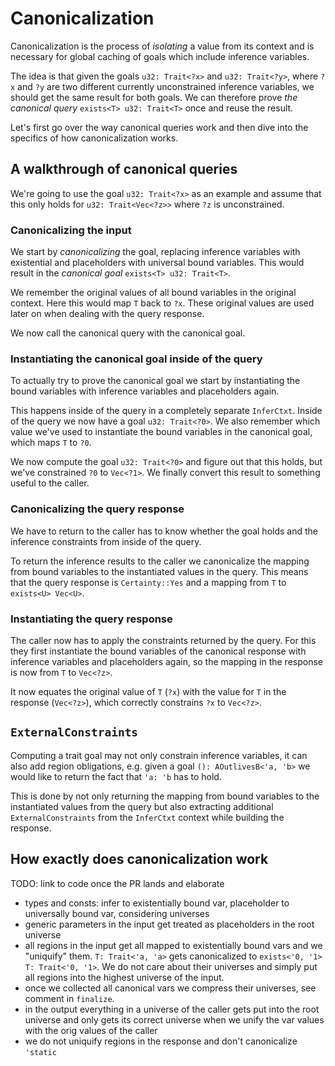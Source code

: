 # Canonicalization

Canonicalization is the process of *isolating* a value from its context and is necessary
for global caching of goals which include inference variables.

The idea is that given the goals `u32: Trait<?x>` and `u32: Trait<?y>`, where `?x` and `?y`
are two different currently unconstrained inference variables, we should get the same result
for both goals. We can therefore prove *the canonical query* `exists<T> u32: Trait<T>` once
and reuse the result.

Let's first go over the way canonical queries work and then dive into the specifics of
how canonicalization works.

## A walkthrough of canonical queries

We're going to use the goal `u32: Trait<?x>` as an example and assume that this only holds
for `u32: Trait<Vec<?z>>` where `?z` is unconstrained.

### Canonicalizing the input

We start by *canonicalizing* the goal, replacing inference variables with existential and
placeholders with universal bound variables. This would result in the *canonical goal*
`exists<T> u32: Trait<T>`.

We remember the original values of all bound variables in the original context. Here this would
map `T` back to `?x`. These original values are used later on when dealing with the query
response.

We now call the canonical query with the canonical goal.

### Instantiating the canonical goal inside of the query

To actually try to prove the canonical goal we start by instantiating the bound variables with
inference variables and placeholders again.

This happens inside of the query in a completely separate `InferCtxt`. Inside of the query we
now have a goal `u32: Trait<?0>`. We also remember which value we've used to instantiate the bound
variables in the canonical goal, which maps `T` to `?0`.

We now compute the goal `u32: Trait<?0>` and figure out that this holds, but we've constrained
`?0` to `Vec<?1>`. We finally convert this result to something useful to the caller.

### Canonicalizing the query response

We have to return to the caller has to know whether the goal holds and the inference constraints
from inside of the query.

To return the inference results to the caller we canonicalize the mapping from bound variables
to the instantiated values in the query. This means that the query response is `Certainty::Yes`
and a mapping from `T` to `exists<U> Vec<U>`.

### Instantiating the query response

The caller now has to apply the constraints returned by the query. For this they first
instantiate the bound variables of the canonical response with inference variables and
placeholders again, so the mapping in the response is now from `T` to `Vec<?z>`.

It now equates the original value of `T` (`?x`) with the value for `T` in the
response (`Vec<?z>`), which correctly constrains `?x` to `Vec<?z>`.

## `ExternalConstraints`

Computing a trait goal may not only constrain inference variables, it can also add region
obligations, e.g. given a goal `(): AOutlivesB<'a, 'b>` we would like to return the fact that
`'a: 'b` has to hold.

This is done by not only returning the mapping from bound variables to the instantiated values
from the query but also extracting additional `ExternalConstraints` from the `InferCtxt` context
while building the response.

## How exactly does canonicalization work

TODO: link to code once the PR lands and elaborate

- types and consts: infer to existentially bound var, placeholder to universally bound var,
    considering universes
- generic parameters in the input get treated as placeholders in the root universe
- all regions in the input get all mapped to existentially bound vars and we "uniquify" them.
    `T: Trait<'a, 'a>` gets canonicalized to `exists<'0, '1> T: Trait<'0, '1>`. We do not care
    about their universes and simply put all regions into the highest universe of the input.
- once we collected all canonical vars we compress their universes, see comment in `finalize`.
- in the output everything in a universe of the caller gets put into the root universe and only
    gets its correct universe when we unify the var values with the orig values of the caller
- we do not uniquify regions in the response and don't canonicalize `'static`